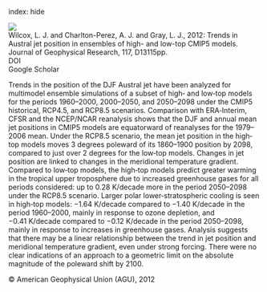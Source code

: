 index: hide

<div class="Citation">
    <div class="Citation-thumb CitationThumb-linked"  data-href="https://doi.org/10.1029/2012jd017597">
      <img src="https://static.claimspace.cloud/climate-study-static/refs/thumbs/12/Wilcox_et_al_2012-thumb.png" />
    </div>

  <div class="Citation-body">
    <div class="Citation-text">Wilcox, L. J. and Charlton-Perez, A. J. and Gray, L. J., 2012: Trends in Austral jet position in ensembles of high- and low-top CMIP5 models. <span class="Article-journal">Journal of Geophysical Research, </span><span class="Article-volume">117, </span>D13115pp.</div>
    <div class="Citation-links">
      <div class="CitationLink" data-href="https://doi.org/10.1029/2012jd017597">
        <div class="CitationLink-icon CitationLink-Doi"></div>
        <div class="CitationLink-text">DOI</div>
      </div>
      <div class="CitationLink" data-href="https://scholar.google.com/scholar?q=10.1029/2012jd017597">
        <div class="CitationLink-icon CitationLink-Scholar"></div>
        <div class="CitationLink-text">Google Scholar</div>
      </div>
    </div>
  </div>
</div>

Trends in the position of the DJF Austral jet have been analyzed for multimodel ensemble simulations of a subset of high‐ and low‐top models for the periods 1960–2000, 2000–2050, and 2050–2098 under the CMIP5 historical, RCP4.5, and RCP8.5 scenarios. Comparison with ERA‐Interim, CFSR and the NCEP/NCAR reanalysis shows that the DJF and annual mean jet positions in CMIP5 models are equatorward of reanalyses for the 1979–2006 mean. Under the RCP8.5 scenario, the mean jet position in the high‐top models moves 3 degrees poleward of its 1860–1900 position by 2098, compared to just over 2 degrees for the low‐top models. Changes in jet position are linked to changes in the meridional temperature gradient. Compared to low‐top models, the high‐top models predict greater warming in the tropical upper troposphere due to increased greenhouse gases for all periods considered: up to 0.28 K/decade more in the period 2050–2098 under the RCP8.5 scenario. Larger polar lower‐stratospheric cooling is seen in high‐top models: −1.64 K/decade compared to −1.40 K/decade in the period 1960–2000, mainly in response to ozone depletion, and −0.41 K/decade compared to −0.12 K/decade in the period 2050–2098, mainly in response to increases in greenhouse gases. Analysis suggests that there may be a linear relationship between the trend in jet position and meridional temperature gradient, even under strong forcing. There were no clear indications of an approach to a geometric limit on the absolute magnitude of the poleward shift by 2100.

<div class="Citation-copy">
&copy; American Geophysical Union (AGU), 2012
</div>